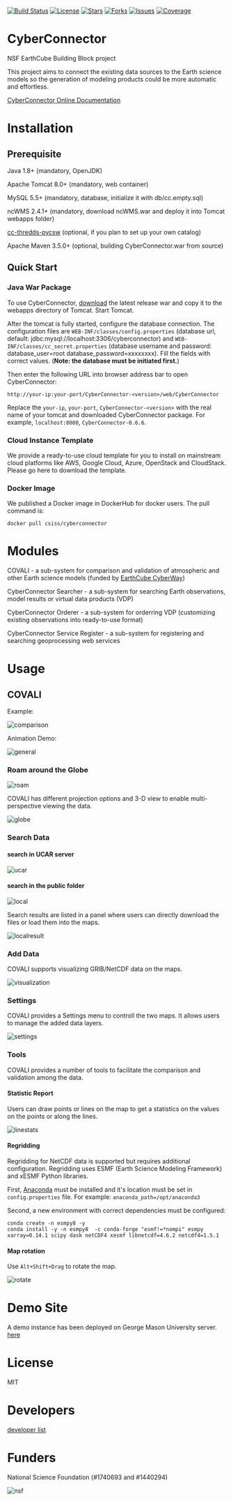 
[![Build Status](https://travis-ci.org/CSISS/cc.svg?branch=master)](https://travis-ci.org/CSISS/cc) [![License](https://img.shields.io/github/license/CSISS/cc.svg)](https://github.com/CSISS/cc/blob/master/LICENSE) [![Stars](https://img.shields.io/github/stars/CSISS/cc.svg)](https://github.com/CSISS/cc/stargazers) [![Forks](https://img.shields.io/github/forks/CSISS/cc.svg)](https://github.com/CSISS/cc/network/members) [![Issues](https://img.shields.io/github/issues/CSISS/cc.svg)](https://github.com/CSISS/cc/issues) [![Coverage](https://img.shields.io/badge/covarege-100%25-success.svg)](https://codecov.io/) 

# CyberConnector

NSF EarthCube Building Block project

This project aims to connect the existing data sources to the Earth science models so the generation of modeling products could be more automatic and effortless. 

[CyberConnector Online Documentation](https://csiss.github.io/cc/)

# Installation

## Prerequisite

Java 1.8+ (mandatory, OpenJDK)

Apache Tomcat 8.0+ (mandatory, web container)

MySQL 5.5+ (mandatory, database, initialize it with db/cc.empty.sql)

ncWMS 2.4.1+ (mandatory, download ncWMS.war and deploy it into Tomcat webapps folder)

[cc-thredds-pycsw](https://github.com/CSISS/cc-thredds-pycsw) (optional, if you plan to set up your own catalog)

Apache Maven 3.5.0+ (optional, building CyberConnector.war from source)

## Quick Start

### Java War Package

To use CyberConnector, [download](https://github.com/CSISS/cc/releases) the latest release war and copy it to the webapps directory of Tomcat. Start Tomcat. 

After the tomcat is fully started, configure the database connection. The configuration files are `WEB-INF/classes/config.properties` (database url, default: jdbc:mysql://localhost:3306/cyberconnector) and `WEB-INF/classes/cc_secret.properties` (database username and password: database_user=root database_password=xxxxxxxx). Fill the fields with correct values. (**Note: the database must be initiated first.**)

Then enter the following URL into browser address bar to open CyberConnector:

`http://your-ip:your-port/CyberConnector-<version>/web/CyberConnector`

Replace the `your-ip`, `your-port`, `CyberConnector-<version>` with the real name of your tomcat and downloaded CyberConnector package. For example, `localhost:8080`, `CyberConnector-0.6.6`.

### Cloud Instance Template

We provide a ready-to-use cloud template for you to install on mainstream cloud platforms like AWS, Google Cloud, Azure, OpenStack and CloudStack. Please go here to download the template.

### Docker Image

We published a Docker image in DockerHub for docker users. The pull command is:

`docker pull csiss/cyberconnector`

# Modules

COVALI - a sub-system for comparison and validation of atmospheric and other Earth science models (funded by [EarthCube CyberWay](http://cube.csiss.gmu.edu/CyberWay/web/index))

CyberConnector Searcher - a sub-system for searching Earth observations, model results or virtual data products (VDP)

CyberConnector Orderer - a sub-system for orderring VDP (customizing existing observations into ready-to-use format)

CyberConnector Service Register - a sub-system for registering and searching geoprocessing web services

# Usage

## COVALI

Example: 

![comparison](docs/comparison_asr_era5.jpg)

Animation Demo:

![general](docs/covali-demo.gif)

### Roam around the Globe

![roam](docs/ccportal.gif)

COVALI has different projection options and 3-D view to enable multi-perspective viewing the data.

![globe](docs/cc-3d.gif)

### Search Data

#### search in UCAR server

![ucar](docs/search_ucar.png)

#### search in the public folder

![local](docs/search_local.png)

Search results are listed in a panel where users can directly download the files or load them into the maps.

![localresult](docs/search_results.png)

### Add Data

COVALI supports visualizing GRIB/NetCDF data on the maps. 

![visualization](docs/cc-add-data.gif)

### Settings

COVALI provides a Settings menu to controll the two maps. It allows users to manage the added data layers.

![settings](docs/cc-settings.gif)

### Tools

COVALI provides a number of tools to facilitate the comparison and validation among the data. 

#### Statistic Report

Users can draw points or lines on the map to get a statistics on the values on the points or along the lines.

![linestats](docs/line_stats.png)


#### Regridding

Regridding for NetCDF data is supported but requires additional configuration. Regridding uses ESMF (Earth Science Modeling Framework) and xESMF Python libraries.

First, [Anaconda](https://docs.anaconda.com/anaconda/install/) must be installed and it's location must be set in `config.properties` file. For example: `anaconda_path=/opt/anaconda3`  

Second, a new environment with correct dependencies must be configured:
```$bash
conda create -n esmpy8 -y
conda install -y -n esmpy8  -c conda-forge "esmf!=*nompi" esmpy xarray=0.14.1 scipy dask netCDF4 xesmf libnetcdf=4.6.2 netcdf4=1.5.1
``` 
#### Map rotation

Use `Alt+Shift+Drag` to rotate the map.

![rotate](docs/map_rotate.png)

# Demo Site

A demo instance has been deployed on George Mason University server. [here](http://cube.csiss.gmu.edu/CyberConnector/web/covali)

# License

MIT

# Developers

[developer list](authors.md)

# Funders

National Science Foundation (#1740693 and #1440294)

![nsf](docs/logo_nsf.gif)



